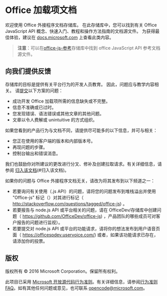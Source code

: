# <a name="office-add-ins-documentation"></a>Office 加载项文档

欢迎使用 Office 外接程序文档存储库。 在此存储库中，您可以找到有关 Office JavaScript API 概念、快速入门、教程和操作方法指南的文档源文件。 为获得最佳体验，建议在 [docs.microsoft.com](https://docs.microsoft.com/office/dev/add-ins) 上查看此类内容。

> **注意**：可以在[office-js-参考](https://github.com/OfficeDev/office-js-docs-reference)存储库中找到 office JavaScript API 参考文档源文件。

## <a name="give-us-your-feedback"></a>向我们提供反馈

存储库的目标是提供有关平台行为的开发人员教育。 因此，问题应与教学内容相关。 请[提交](https://github.com/OfficeDev/office-js-docs-pr/issues)以下方案的问题：

 - 成功开发 Office 加载项所需的信息缺失或不完整。
 - 信息不准确或已过时。
 - 您发现错误、语法错误或其他文章的其他问题。
 - 文章以令人费解或 unintuitive 的方式组织。
 
如果您看到的产品行为与文档不同，请提供尽可能多的以下信息，并可与相关：

 - 您正在使用的客户端的版本和内部版本号。
 - 再现问题的步骤。
 - 控制台输出和错误消息。
 
我们也鼓励你对所建议的更改进行分叉、修补及创建拉取请求。有关详细信息，请参阅 [归入该文档](Contributing.md)(#归入该文档)。 

如果你的问题与 Office 外接程序文档无关，请改为将其发布到以下频道之一：

 - 若要询问有关使用（.js API）的问题，请将您的问题发布到堆栈溢出并使用 "Office-js" 标记（）对其进行标记（ http://stackoverflow.com/questions/tagged/office-js) 。
 - 若要报告与 node.js API 或平台相关的问题，请在 OfficeDev/存储库中创建问题（ https://github.com/OfficeDev/office-js) ，产品团队的哪些成员可对客户报告的问题进行监视）。
 - 若要提交对 node.js API 或平台的功能请求，请将你的想法发布到用户语音页面（ https://officespdev.uservoice.com/) 或者，如果该功能请求已存在，请添加你的投票。

## <a name="copyright"></a>版权

版权所有 © 2016 Microsoft Corporation。保留所有权利。


此项目已采用 [Microsoft 开放源代码行为准则](https://opensource.microsoft.com/codeofconduct/)。有关详细信息，请参阅[行为准则 FAQ](https://opensource.microsoft.com/codeofconduct/faq/)。如有其他任何问题或意见，也可联系 [opencode@microsoft.com](mailto:opencode@microsoft.com)。
